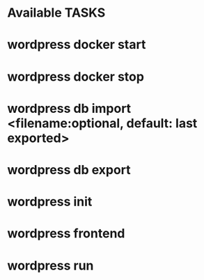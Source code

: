 # Available TASKS

# wordpress docker start
# wordpress docker stop

# wordpress db import <filename:optional, default: last exported>
# wordpress db export

# wordpress init
# wordpress frontend
# wordpress run
